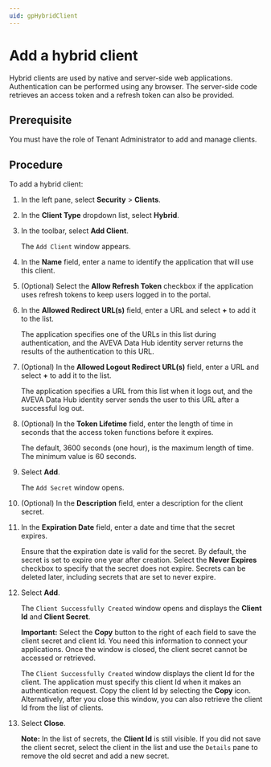 ```yaml
---
uid: gpHybridClient
---
```


# Add a hybrid client

Hybrid clients are used by native and server-side web applications. Authentication can be performed using any browser. The server-side code retrieves an access token and a refresh token can also be provided.

## Prerequisite

You must have the role of Tenant Administrator to add and manage clients.

## Procedure

To add a hybrid client:

1. In the left pane, select **Security** > **Clients**.

1. In the **Client Type** dropdown list, select **Hybrid**.

1. In the toolbar, select **Add Client**.

   The `Add Client` window appears.

1. In the **Name** field, enter a name to identify the application that will use this client.

1. (Optional) Select the **Allow Refresh Token** checkbox if the application uses refresh tokens to keep users logged in to the portal.

1. In the **Allowed Redirect URL(s)** field, enter a URL and select **+** to add it to the list.

   The application specifies one of the URLs in this list during authentication, and the AVEVA Data Hub identity server returns the results of the authentication to this URL.

1. (Optional) In the **Allowed Logout Redirect URL(s)** field, enter a URL and select **+** to add it to the list. 

   The application specifies a URL from this list when it logs out, and the AVEVA Data Hub identity server sends the user to this URL after a successful log out.

1. (Optional) In the **Token Lifetime** field, enter the length of time in seconds that the access token functions before it expires.  

   The default, 3600 seconds (one hour), is the maximum length of time. The minimum value is 60 seconds.

1. Select **Add**.  

   The `Add Secret` window opens.

1. (Optional) In the **Description** field, enter a description for the client secret.

1. In the **Expiration Date** field, enter a date and time that the secret expires.

   Ensure that the expiration date is valid for the secret. By default, the secret is set to expire one year after creation. Select the **Never Expires** checkbox to specify that the secret does not expire. Secrets can be deleted later, including secrets that are set to never expire.

1. Select **Add**.  

   The `Client Successfully Created` window opens and displays the **Client Id** and **Client Secret**.

   **Important:** Select the **Copy** button to the right of each field to save the client secret and client Id. You need this information to connect your applications. Once the window is closed, the client secret cannot be accessed or retrieved.

   The `Client Successfully Created` window displays the client Id for the client. The application must specify this client Id when it makes an authentication request. Copy the client Id by selecting the **Copy** icon. Alternatively, after you close this window, you can also retrieve the client Id from the list of clients.

1. Select **Close**.  

   **Note:** In the list of secrets, the **Client Id** is still visible. If you did not save the client secret, select the client in the list and use the `Details` pane to remove the old secret and add a new secret.
